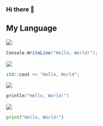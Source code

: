 ### Hi there 👋

## My Language
<img src="https://img.shields.io/badge/C Sharp-purple?style=for-the-badge&logo=csharp&logoColor=white"/></a>
```cs
Console.WriteLine("Hello, World!");
```
<img src="https://img.shields.io/badge/C++-00599C?style=for-the-badge&logo=cplusplus&logoColor=white"/></a>
```c++
std::cout << "Hello, World";
```
<img src="https://img.shields.io/badge/Kotlin-7F52FF?style=for-the-badge&logo=kotlin&logoColor=white"/></a>
```kt
println("Hello, World!")
```
<img src="https://img.shields.io/badge/Python-3776AB?style=for-the-badge&logo=python&logoColor=white"/></a>
```py
print("Hello, World!")
```
